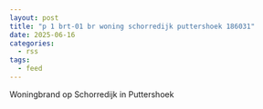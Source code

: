 ```yaml
---
layout: post
title: "p 1 brt-01 br woning schorredijk puttershoek 186031"
date: 2025-06-16
categories: 
  - rss
tags: 
  - feed
---
```


Woningbrand op Schorredijk in Puttershoek

